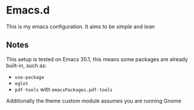 # Emacs.d

This is my emacs configuration. It aims to be *simple* and *lean*

## Notes

This setup is tested on Emacs 30.1, this means some packages are already built-in, such as:

- `use-package`
- `eglot`
- `pdf-tools` with `emacsPackages.pdf-tools`

Additionally the theme custom module assumes you are running Gnome

